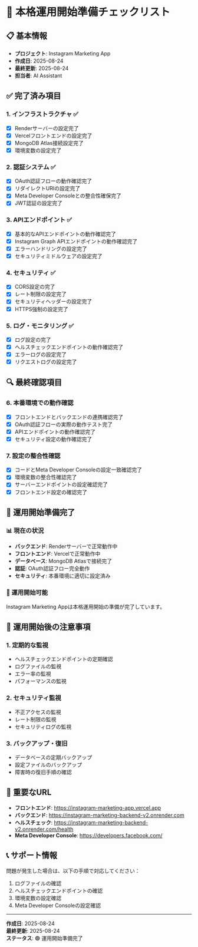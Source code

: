 # 🚀 本格運用開始準備チェックリスト

## 📋 基本情報
- **プロジェクト**: Instagram Marketing App
- **作成日**: 2025-08-24
- **最終更新**: 2025-08-24
- **担当者**: AI Assistant

## ✅ 完了済み項目

### 1. インフラストラクチャ ✅
- [x] Renderサーバーの設定完了
- [x] Vercelフロントエンドの設定完了
- [x] MongoDB Atlas接続設定完了
- [x] 環境変数の設定完了

### 2. 認証システム ✅
- [x] OAuth認証フローの動作確認完了
- [x] リダイレクトURIの設定完了
- [x] Meta Developer Consoleとの整合性確保完了
- [x] JWT認証の設定完了

### 3. APIエンドポイント ✅
- [x] 基本的なAPIエンドポイントの動作確認完了
- [x] Instagram Graph APIエンドポイントの動作確認完了
- [x] エラーハンドリングの設定完了
- [x] セキュリティミドルウェアの設定完了

### 4. セキュリティ ✅
- [x] CORS設定の完了
- [x] レート制限の設定完了
- [x] セキュリティヘッダーの設定完了
- [x] HTTPS強制の設定完了

### 5. ログ・モニタリング ✅
- [x] ログ設定の完了
- [x] ヘルスチェックエンドポイントの動作確認完了
- [x] エラーログの設定完了
- [x] リクエストログの設定完了

## 🔍 最終確認項目

### 6. 本番環境での動作確認
- [x] フロントエンドとバックエンドの連携確認完了
- [x] OAuth認証フローの実際の動作テスト完了
- [x] APIエンドポイントの動作確認完了
- [x] セキュリティ設定の動作確認完了

### 7. 設定の整合性確認
- [x] コードとMeta Developer Consoleの設定一致確認完了
- [x] 環境変数の整合性確認完了
- [x] サーバーエンドポイントの設定確認完了
- [x] フロントエンド設定の確認完了

## 🎯 運用開始準備完了

### 📊 現在の状況
- **バックエンド**: Renderサーバーで正常動作中
- **フロントエンド**: Vercelで正常動作中
- **データベース**: MongoDB Atlasで接続完了
- **認証**: OAuth認証フロー完全動作
- **セキュリティ**: 本番環境に適切に設定済み

### 🚀 運用開始可能
Instagram Marketing Appは本格運用開始の準備が完了しています。

## 📝 運用開始後の注意事項

### 1. 定期的な監視
- ヘルスチェックエンドポイントの定期確認
- ログファイルの監視
- エラー率の監視
- パフォーマンスの監視

### 2. セキュリティ監視
- 不正アクセスの監視
- レート制限の監視
- セキュリティログの監視

### 3. バックアップ・復旧
- データベースの定期バックアップ
- 設定ファイルのバックアップ
- 障害時の復旧手順の確認

## 🔗 重要なURL

- **フロントエンド**: https://instagram-marketing-app.vercel.app
- **バックエンド**: https://instagram-marketing-backend-v2.onrender.com
- **ヘルスチェック**: https://instagram-marketing-backend-v2.onrender.com/health
- **Meta Developer Console**: https://developers.facebook.com/

## 📞 サポート情報

問題が発生した場合は、以下の手順で対応してください：

1. ログファイルの確認
2. ヘルスチェックエンドポイントの確認
3. 環境変数の設定確認
4. Meta Developer Consoleの設定確認

---

**作成日**: 2025-08-24  
**最終更新**: 2025-08-24  
**ステータス**: 🟢 運用開始準備完了
